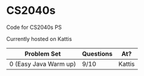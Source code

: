 # CS2040s
Code for CS2040s PS

Currently hosted on Kattis

| Problem Set | Questions | At?    |
|-------------|-----------|--------|
| 0 (Easy Java Warm up)           | 9/10        | Kattis 
